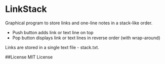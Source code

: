 # LinkStack

Graphical program to store links and one-line notes in a stack-like order.

* Push button adds link or text line on top
* Pop button displays link or text lines in reverse order (with wrap-around)

Links are stored in a single text file - stack.txt.

##License
MIT License
